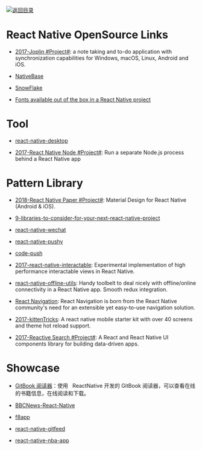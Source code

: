 [![返回目录](https://parg.co/UGo)](https://github.com/wxyyxc1992/Awesome-Links)

# React Native OpenSource Links

* [2017-Joplin #Project#](https://github.com/laurent22/joplin): a note taking and to-do application with synchronization capabilities for Windows, macOS, Linux, Android and iOS.

* [NativeBase](http://nativebase.io/docs/v0.2.0/getting-started)

* [SnowFlake](https://github.com/bartonhammond/snowflake)

* [Fonts available out of the box in a React Native project](https://github.com/dabit3/react-native-fonts)

# Tool

* [react-native-desktop](https://github.com/ptmt/react-native-desktop)

* [2017-React Native Node #Project#](https://github.com/staltz/react-native-node): Run a separate Node.js process behind a React Native app

# Pattern Library

* [2018-React Native Paper #Project#](https://parg.co/U1m): Material Design for React Native (Android & iOS).

* [9-libraries-to-consider-for-your-next-react-native-project](https://medium.com/@bilalbudhani/9-libraries-to-consider-for-your-next-react-native-project-723f179d4764#.rtqlr8rid)

* [react-native-wechat](https://github.com/weflex/react-native-wechat)

* [react-native-pushy](https://github.com/reactnativecn/react-native-pushy)

* [code-push](https://github.com/microsoft/code-push)

* [2017-react-native-interactable](https://github.com/wix/react-native-interactable): Experimental implementation of high performance interactable views in React Native.

* [react-native-offline-utils](https://github.com/rauliyohmc/react-native-offline-utils): Handy toolbelt to deal nicely with offline/online connectivity in a React Native app. Smooth redux integration.

- [React Navigation](https://github.com/react-community/react-navigation): React Navigation is born from the React Native community's need for an extensible yet easy-to-use navigation solution.

- [2017-kittenTricks](https://github.com/akveo/kittenTricks): A react native mobile starter kit with over 40 screens and theme hot reload support.

- [2017-Reactive Search #Project#](https://github.com/appbaseio/reactivesearch): A React and React Native UI components library for building data-driven apps.

# Showcase

* [GitBook 阅读器](https://github.com/le0zh/gitbook-reader-rn)：使用   ReactNative 开发的 GitBook 阅读器，可以查看在线的书籍信息，在线阅读和下载。

* [BBCNews-React-Native](https://github.com/joeltrew/BBCNews-React-Native)

- [f8app](https://github.com/fbsamples/f8app)

- [react-native-gitfeed](https://github.com/xiekw2010/react-native-gitfeed)

- [react-native-nba-app](https://github.com/wwayne/react-native-nba-app)
